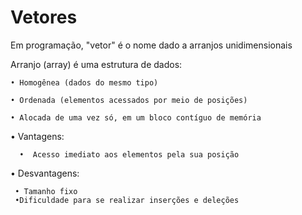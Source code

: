 # Vetores
Em programação, "vetor" é o nome dado a arranjos unidimensionais
 
 Arranjo (array) é uma estrutura de dados:
 
    • Homogênea (dados do mesmo tipo)
 
    • Ordenada (elementos acessados por meio de posições)
 
    • Alocada de uma vez só, em um bloco contíguo de memória
 
• Vantagens: 

      •  Acesso imediato aos elementos pela sua posição
      
• Desvantagens:

     • Tamanho fixo
     •Dificuldade para se realizar inserções e deleções
